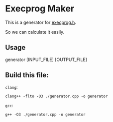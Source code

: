 # Execprog Maker

This is a generator for [execprog.h](https://github.com/arter97/android_kernel_oneplus_sm8150/blob/master/init/execprog.h).

So we can calculate it easily.

## Usage

generator [INPUT_FILE] [OUTPUT_FILE]

## Build this file:

`clang`:
```
clang++ -flto -O3 ./generator.cpp -o generator
```

`gcc`:
```
g++ -O3 ./generator.cpp -o generator
```